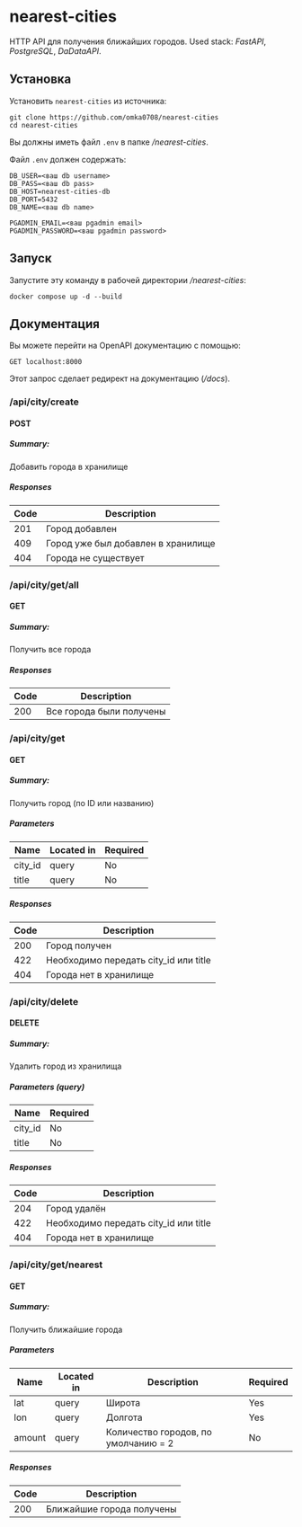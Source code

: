 # nearest-cities

HTTP API для получения ближайших городов.
Used stack: *FastAPI*, *PostgreSQL*, *DaDataAPI*.

## Установка

Установить `nearest-cities` из источника:

    git clone https://github.com/omka0708/nearest-cities
    cd nearest-cities

Вы должны иметь файл `.env` в папке */nearest-cities*.

Файл `.env` должен содержать:

    DB_USER=<ваш db username>
    DB_PASS=<ваш db pass>
    DB_HOST=nearest-cities-db
    DB_PORT=5432
    DB_NAME=<ваш db name>
    
    PGADMIN_EMAIL=<ваш pgadmin email>
    PGADMIN_PASSWORD=<ваш pgadmin password>

## Запуск

Запустите эту команду в рабочей директории */nearest-cities*:

    docker compose up -d --build

## Документация

Вы можете перейти на OpenAPI документацию с помощью:

    GET localhost:8000

Этот запрос сделает редирект на документацию (*/docs*).

### /api/city/create

#### POST

##### Summary:

Добавить города в хранилище

##### Responses

| Code | Description                        |
|------|------------------------------------|
| 201  | Город добавлен                     |
| 409  | Город уже был добавлен в хранилище |
| 404  | Города не существует               |

### /api/city/get/all

#### GET

##### Summary:

Получить все города

##### Responses

| Code | Description              |
|------|--------------------------|
| 200  | Все города были получены |

### /api/city/get

#### GET

##### Summary:

Получить город (по ID или названию)

##### Parameters

| Name    | Located in | Required |
|---------|------------|----------|
| city_id | query      | No       | 
| title   | query      | No       |

##### Responses

| Code | Description                           |
|------|---------------------------------------|
| 200  | Город получен                         |
| 422  | Необходимо передать city_id или title |
| 404  | Города нет в хранилище                |

### /api/city/delete

#### DELETE

##### Summary:

Удалить город из хранилища

##### Parameters (query)

| Name    | Required |
|---------|----------|
| city_id | No       |
| title   | No       | 

##### Responses

| Code | Description                           |
|------|---------------------------------------|
| 204  | Город удалён                          |
| 422  | Необходимо передать city_id или title |
| 404  | Города нет в хранилище                |

### /api/city/get/nearest

#### GET

##### Summary:

Получить ближайшие города

##### Parameters

| Name   | Located in | Description                          | Required |
|--------|------------|--------------------------------------|----------|
| lat    | query      | Широта                               | Yes      | 
| lon    | query      | Долгота                              | Yes      | 
| amount | query      | Количество городов, по умолчанию = 2 | No       |

##### Responses

| Code | Description               |
|------|---------------------------|
| 200  | Ближайшие города получены |
